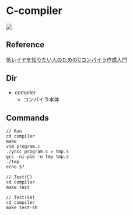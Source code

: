# C-compiler

![](https://github.com/Yuta1004/yncc/workflows/Compiler%2DTest/badge.svg)

## Reference

[低レイヤを知りたい人のためのCコンパイラ作成入門](https://www.sigbus.info/compilerbook)

## Dir

- compiler
    - コンパイラ本体

## Commands

```
// Run
cd compiler
make
vim program.c 
./yncc program.c > tmp.s
gcc -ni-pie -o tmp tmp.s
./tmp
echo $?

// Test(C)
cd compiler
make test

// Test(SH)
cd compiler
make test-sh
```
